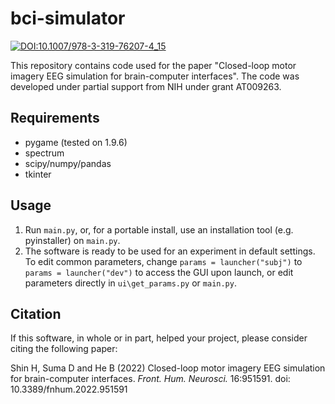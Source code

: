 # bci-simulator

[![DOI:10.1007/978-3-319-76207-4_15](https://zenodo.org/badge/DOI/10.3389/fnhum.2022.951591.svg)](https://doi.org/10.3389/fnhum.2022.951591)

This repository contains code used for the paper "Closed-loop motor imagery EEG simulation for brain-computer interfaces". The code was developed under partial support from NIH under grant AT009263.

## Requirements
* pygame (tested on 1.9.6)
* spectrum
* scipy/numpy/pandas
* tkinter

## Usage
1. Run `main.py`, or, for a portable install, use an installation tool (e.g. pyinstaller) on `main.py`.
2. The software is ready to be used for an experiment in default settings. To edit common parameters, change `params = launcher("subj")` to `params = launcher("dev")` to access the GUI upon launch, or edit parameters directly in `ui\get_params.py` or `main.py`.

## Citation
If this software, in whole or in part, helped your project, please consider citing the following paper:

Shin H, Suma D and He B (2022) Closed-loop motor imagery EEG simulation for brain-computer interfaces. *Front. Hum. Neurosci.* 16:951591. doi: 10.3389/fnhum.2022.951591
